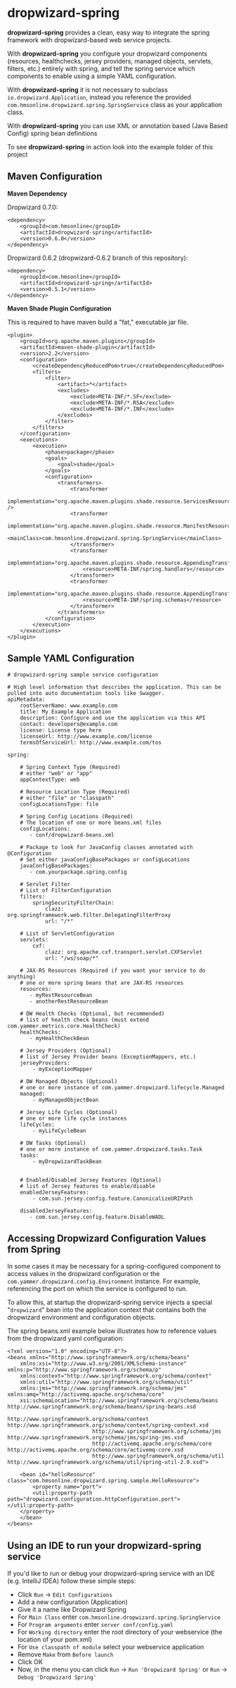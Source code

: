 dropwizard-spring
=================

**dropwizard-spring** provides a clean, easy way to integrate the spring framework with dropwizard-based web service projects.

With **dropwizard-spring** you configure your dropwizard components (resources, healthchecks, jersey providers, managed objects, servlets, filters, etc.) 
entirely with spring, and tell the spring service which components to enable using a simple YAML configuration.

With **dropwizard-spring** it is not necessary to subclass `io.dropwizard.Application`, instead you reference the provided 
`com.hmsonline.dropwizard.spring.SpringService` class as your application class.

With **dropwizard-spring** you can use XML or annotation based (Java Based Config) spring bean definitions 

To see **dropwizard-spring** in action look into the example folder of this project

## Maven Configuration

**Maven Dependency**

Dropwizard 0.7.0:

	<dependency>
		<groupId>com.hmsonline</groupId>
		<artifactId>dropwizard-spring</artifactId>
		<version>0.6.0</version>
	</dependency>

Dropwizard 0.6.2 (dropwizard-0.6.2 branch of this repository):

	<dependency>
		<groupId>com.hmsonline</groupId>
		<artifactId>dropwizard-spring</artifactId>
		<version>0.5.1</version>
	</dependency>

**Maven Shade Plugin Configuration**

This is required to have maven build a "fat," executable jar file.

	<plugin>
		<groupId>org.apache.maven.plugins</groupId>
		<artifactId>maven-shade-plugin</artifactId>
		<version>2.2</version>
		<configuration>
			<createDependencyReducedPom>true</createDependencyReducedPom>
			<filters>
				<filter>
					<artifact>*</artifact>
					<excludes>
						<exclude>META-INF/*.SF</exclude>
						<exclude>META-INF/*.RSA</exclude>
						<exclude>META-INF/*.INF</exclude>
					</excludes>
				</filter>
			</filters>
		</configuration>
		<executions>
			<execution>
				<phase>package</phase>
				<goals>
					<goal>shade</goal>
				</goals>
				<configuration>
					<transformers>
						<transformer
							implementation="org.apache.maven.plugins.shade.resource.ServicesResourceTransformer" />
						<transformer
							implementation="org.apache.maven.plugins.shade.resource.ManifestResourceTransformer">
							<mainClass>com.hmsonline.dropwizard.spring.SpringService</mainClass>
						</transformer>
						<transformer
							implementation="org.apache.maven.plugins.shade.resource.AppendingTransformer">
							<resource>META-INF/spring.handlers</resource>
						</transformer>
						<transformer
							implementation="org.apache.maven.plugins.shade.resource.AppendingTransformer">
							<resource>META-INF/spring.schemas</resource>
						</transformer>
					</transformers>
				</configuration>
			</execution>
		</executions>
	</plugin>

## Sample YAML Configuration

	# dropwizard-spring sample service configuration

	# High level information that describes the application. This can be pulled into auto documentation tools like Swagger.
	apiMetadata:
	    rootServerName: www.example.com
	    title: My Example Application
	    description: Configure and use the application via this API
	    contact: developers@example.com
	    license: License type here
	    licenseUrl: http://www.example.com/license
	    termsOfServiceUrl: http://www.example.com/tos
	
	spring:

        # Spring Context Type (Required)
        # either "web" or "app"
        appContextType: web

        # Resource Location Type (Required)
        # either "file" or "classpath"
	    configLocationsType: file
    
	    # Spring Config Locations (Required)
	    # The location of one or more beans.xml files
	    configLocations:
	       - conf/dropwizard-beans.xml
	       
	    # Package to look for JavaConfig classes annotated with @Configuration
	    # Set either javaConfigBasePackages or configLocations
	    javaConfigBasePackages:
           - com.yourpackage.spring.config	    

        # Servlet Filter
        # List of FilterConfiguration
        filters:
            springSecurityFilterChain:
                clazz: org.springframework.web.filter.DelegatingFilterProxy
                url: "/*"

        # List of ServletConfiguration
        servlets:
            cxf:
                clazz: org.apache.cxf.transport.servlet.CXFServlet 
                url: "/ws/soap/*"

	    # JAX-RS Resources (Required if you want your service to do anything)
	    # one or more spring beans that are JAX-RS resources
	    resources:
	       - myRestResourceBean
	       - anotherRestResourceBean
	
	    # DW Health Checks (Optional, but recommended)
	    # list of health check beans (must extend com.yammer.metrics.core.HealthCheck)
	    healthChecks:
	       - myHealthCheckBean
	
	    # Jersey Providers (Optional)
	    # list of Jersey Provider beans (ExceptionMappers, etc.)
	    jerseyProviders:
	        - myExceptionMapper
	
	    # DW Managed Objects (Optional)
	    # one or more instance of com.yammer.dropwizard.lifecycle.Managed
	    managed:
	        - myManagedObjectBean
	
	    # Jersey Life Cycles (Optional)
	    # one or more life cycle instances
	    lifeCycles:
	        - myLifeCycleBean
	    
	    # DW Tasks (Optional)
	    # one or more instance of com.yammer.dropwizard.tasks.Task
	    tasks:
	        - myDropwizardTaskBean
       

        # Enabled/Disabled Jersey Features (Optional)
        # list of Jersey features to enable/disable
        enabledJerseyFeatures:
            - com.sun.jersey.config.feature.CanonicalizeURIPath

	    disabledJerseyFeatures:
	       - com.sun.jersey.config.feature.DisableWADL


## Accessing Dropwizard Configuration Values from Spring
In some cases it may be necessary for a spring-configured component to access values in the dropwizard configuration
or the `com.yammer.dropwizard.config.Environment` instance. For example, referencing the port on which the service is configured to run.

To allow this, at startup the dropwizard-spring service injects a special "`dropwizard`" bean into the application context that contains both the dropwizard environment and configuration objects.

The spring beans.xml example below illustrates how to reference values from the dropwizard yaml configuration:

	<?xml version="1.0" encoding="UTF-8"?>
	<beans xmlns="http://www.springframework.org/schema/beans"
		xmlns:xsi="http://www.w3.org/2001/XMLSchema-instance" xmlns:p="http://www.springframework.org/schema/p"
		xmlns:context="http://www.springframework.org/schema/context"
		xmlns:util="http://www.springframework.org/schema/util"
		xmlns:jms="http://www.springframework.org/schema/jms" xmlns:amq="http://activemq.apache.org/schema/core"
		xsi:schemaLocation="http://www.springframework.org/schema/beans http://www.springframework.org/schema/beans/spring-beans.xsd
	                           http://www.springframework.org/schema/context http://www.springframework.org/schema/context/spring-context.xsd
	                           http://www.springframework.org/schema/jms http://www.springframework.org/schema/jms/spring-jms.xsd
	                           http://activemq.apache.org/schema/core http://activemq.apache.org/schema/core/activemq-core.xsd
	                           http://www.springframework.org/schema/util http://www.springframework.org/schema/util/spring-util-2.0.xsd">

		<bean id="helloResource" class="com.hmsonline.dropwizard.spring.sample.HelloResource">
			<property name="port">
			<util:property-path path="dropwizard.configuration.httpConfiguration.port"></util:property-path>
		</property>
		</bean>
	</beans>

## Using an IDE to run your dropwizard-spring service
If you'd like to run or debug your dropwizard-spring service with an IDE (e.g. IntelliJ IDEA) follow these simple steps:
* Click `Run` -> `Edit Configurations`
* Add a new configuration (Application)
* Give it a name like Dropwizard Spring
* For `Main Class` enter `com.hmsonline.dropwizard.spring.SpringService`
* For `Program arguments` enter `server conf/config.yaml`
* For `Working directory` enter the root directory of your webservice (the location of your pom.xml)
* For `Use classpath of module` select your webservice application
* Remove `Make` from `Before launch`
* Click OK
* Now, in the menu you can click `Run` -> `Run 'Dropwizard Spring'` or `Run` -> `Debug 'Dropwizard Spring'`
